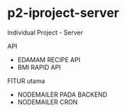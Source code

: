 # p2-iproject-server

Individual Project - Server

API

- EDAMAM RECIPE API
- BMI RAPID API

FITUR utama

- NODEMAILER PADA BACKEND
- NODEMAILER CRON

